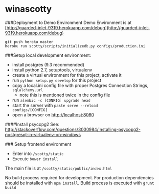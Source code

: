 winascotty
==========



###Deployment to Demo Environment
Demo Environment is at [http://guarded-inlet-9319.herokuapp.com/debug](http://guarded-inlet-9319.herokuapp.com/debug)


	git push heroku master
	heroku run scotty/scripts/initializedb.py configs/production.ini



###Setup local development environment:

* install postgres (9.3 recommended)
* install python 2.7, setuptools, virtualenv
* create a virtual environment for this project, activate it
* run <code>python setup.py develop</code> for this project
* copy a local.ini config file with proper Postgres Connection Strings, <code>sqlalchemy.url</code>
  * note this is mentioned twice in the config file
* run <code>alembic -c [CONFIG] upgrade head</code>
* start the server with <code>paste serve --reload configs/[CONFIG]</code> 
* open a browser on [http://localhost:8080](http://localhost:8080)


####Install psycopg2
See:
http://stackoverflow.com/questions/3030984/installing-psycopg2-postgresql-in-virtualenv-on-windows

### Setup frontend environment
* Enter into `/scotty/static`
* Execute `bower install`

The main file is at `/scotty/static/public/index.html`

No build process required for development.
For production dependencies should be installed with `npm install`.
Build process is executed with `grunt build`
